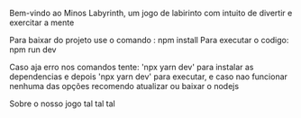 Bem-vindo ao Minos Labyrinth, um jogo de labirinto com intuito de divertir e exercitar a mente


Para baixar do projeto use o comando : npm install
Para executar o codigo: npm run dev

Caso aja erro nos comandos tente: 'npx yarn dev' para instalar as dependencias e depois 'npx yarn dev' para executar, e caso nao funcionar nenhuma das opções recomendo atualizar ou baixar o nodejs

Sobre o nosso jogo tal tal tal 
